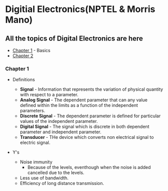 # Digitial Electronics(NPTEL & Morris Mano)

## All the topics of Digital Electronics are here

* [Chapter 1](https://github.com/VLSI-Learnings/Digital-VLSI/blob/master/digitial_electronics.md#chapter-1) - Basics
* [Chapter 2](https://github.com/VLSI-Learnings/Digital-VLSI/blob/master/digitial_electronics.md#chapter-2)

### Chapter 1

* Definitions
  * **Signal** - Information that represents the variation of physical quantity with respect to a parameter.
  * **Analog Signal** - The dependent parameter that can any value defined within the limits as a function of the independent parameters.
  * **Discrete Signal** - The dependent parameter is defined for particular values of the independent parameter.
  * **Digital Signal** - The signal which is discrete in both dependent parameter and independent parameter.
  * **Transducer** - THe device which converts non electrical signal to electric signal.

* Y's
  * Noise immunity
    * Because of the levels, eventhough when the noise is added cancelled due to the levels.
  * Less use of bandwidth.
  * Efficiency of long distance transmission.
